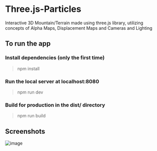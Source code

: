 # Three.js-Particles

Interactive 3D Mountain/Terrain made using three.js library, utilizing concepts of Alpha Maps, Displacement Maps and Cameras and Lighting

## To run the app

### Install dependencies (only the first time)
> npm install

### Run the local server at localhost:8080
> npm run dev

### Build for production in the dist/ directory
> npm run build

## Screenshots

![image](https://user-images.githubusercontent.com/44070822/127781176-5f00dfdb-8c4b-4257-ac12-90b97cd6ecdd.png)
